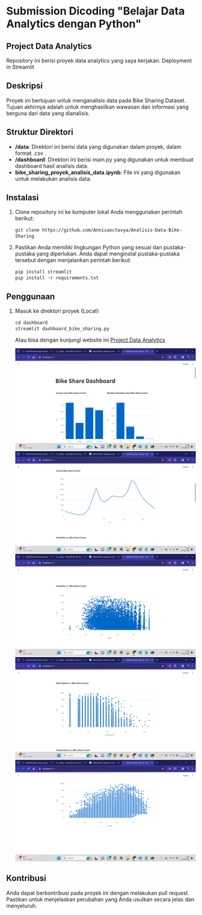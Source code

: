 # Submission Dicoding "Belajar Data Analytics dengan Python"

## Project Data Analytics

Repository ini berisi proyek data analytics yang saya kerjakan. Deployment in Streamlit

## Deskripsi

Proyek ini bertujuan untuk menganalisis data pada Bike Sharing Dataset. Tujuan akhirnya adalah untuk menghasilkan wawasan dan informasi yang berguna dari data yang dianalisis.

## Struktur Direktori

- **/data**: Direktori ini berisi data yang digunakan dalam proyek, dalam format .csv .
- **/dashboard**: Direktori ini berisi main.py yang digunakan untuk membuat dashboard hasil analisis data.
- **bike_sharing_proyek_analisis_data.ipynb**: File ini yang digunakan untuk melakukan analisis data.

## Instalasi

1. Clone repository ini ke komputer lokal Anda menggunakan perintah berikut:

   ```shell
   git clone https://github.com/Annisaoctavya/Analisis-Data-Bike-Sharing
   ```

2. Pastikan Anda memiliki lingkungan Python yang sesuai dan pustaka-pustaka yang diperlukan. Anda dapat menginstal pustaka-pustaka tersebut dengan menjalankan perintah berikut:

   ```shell
   pip install streamlit
   pip install -r requirements.txt
   ```

## Penggunaan

1. Masuk ke direktori proyek (Local):

   ```shell
   cd dashboard
   streamlit dashboard_bike_sharing.py
   ```

   Atau bisa dengan kunjungi website ini [Project Data Analytics](https://dicoding-tjan2lwsgz3l97a447szqk.streamlit.app/)

   <img src="./dashboard/ss streamlit 1.png" alt="Streamlit logo"></img>
   <img src="./dashboard/ss streamlit 2.png" alt="Streamlit logo"></img>
   <img src="./dashboard/ss streamlit 3.png" alt="Streamlit logo"></img>
   <img src="./dashboard/ss streamlit 4.png" alt="Streamlit logo"></img>
   <img src="./dashboard/ss streamlit 5.png" alt="Streamlit logo"></img>



## Kontribusi

Anda dapat berkontribusi pada proyek ini dengan melakukan pull request. Pastikan untuk menjelaskan perubahan yang Anda usulkan secara jelas dan menyeluruh.
